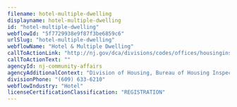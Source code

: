 ```yaml
---
filename: hotel-multiple-dwelling
displayname: hotel-multiple-dwelling
id: "hotel-multiple-dwelling"
webflowId: "5f7729938e9f87f3be6859c6"
urlSlug: "hotel-multiple-dwelling"
webflowName: "Hotel & Multiple Dwelling"
callToActionLink: "http://nj.gov/dca/divisions/codes/offices/housinginspection.html#7"
callToActionText: ""
agencyId: nj-community-affairs
agencyAdditionalContext: "Division of Housing, Bureau of Housing Inspection"
divisionPhone: "(609) 633-6210"
webflowIndustry: "Hotel"
licenseCertificationClassification: "REGISTRATION"
---
```

